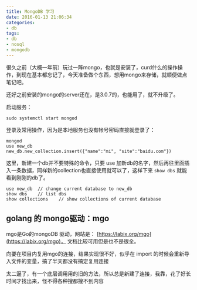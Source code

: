 ```yaml
---
title: MongoDB 学习
date: 2016-01-13 21:06:34
categories:
- db
tags:
- db
- nosql
- mongodb
---
```

很久之前（大概一年前）玩过一阵mongo，也就是安装了，curd什么的操作操作，到现在基本都忘记了，今天准备做个东西，想用mongo来存储，就顺便做点笔记吧。

还好之前安装的mongo的server还在，是3.0.7的，也能用了，就不升级了。

启动服务：

```
sudo systemctl start mongod
```
登录及常用操作，因为是本地服务也没有帐号密码直接就登录了：

```
mongod
use new_db
new_db.new_collection.insert({"name":"mi", "site":"baidu.com"})
```
这里，新建一个db并不要特殊的命令，只要 use 加新db的名字，然后再往里面插入一条数据，同样新的collection也直接使用就可以了，这样下来 `show dbs` 就能看到刚刚的db了。

```
use new_db	// change current database to new_db
show dbs	// list dbs
show collections	// show collections of current database
```


## golang 的 mongo驱动：mgo
mgo是Go的mongoDB 驱动，网站是： [https://labix.org/mgo](https://labix.org/mgo)， 文档比较可用但是也不是很全。

向要在项目内复用mgo的连接，结果实现很不好，似乎在 import 的时候会重新导入文件的变量，搞了半天都没有搞定复用连接

太二逼了，有一个底层调用用的旧的方法，所以总是新建了连接，我靠，花了好长时间才找出来，怪不得各种搜都搜不到内容

